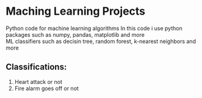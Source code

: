 # Maching Learning Projects
Python code for machine learning algorithms
In this code i use python packages such as numpy, pandas, matplotlib and more  
ML classifiers such as decisin tree, random forest, k-nearest neighbors and more

## Classifications:
1. Heart attack or not
2. Fire alarm goes off or not
